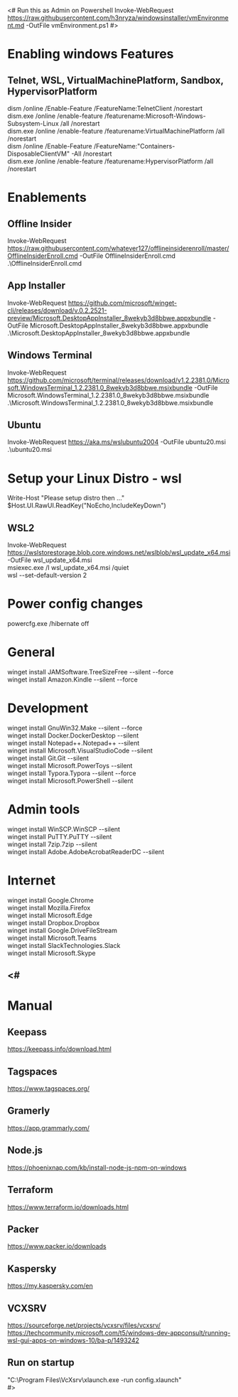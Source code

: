 <#
Run this as Admin on Powershell
Invoke-WebRequest https://raw.githubusercontent.com/h3nryza/windowsinstaller/vmEnvironment.md -OutFile vmEnvironment.ps1
#>

# Enabling windows Features
## Telnet, WSL, VirtualMachinePlatform, Sandbox, HypervisorPlatform           
dism /online /Enable-Feature /FeatureName:TelnetClient /norestart          
dism.exe /online /enable-feature /featurename:Microsoft-Windows-Subsystem-Linux /all /norestart      
dism.exe /online /enable-feature /featurename:VirtualMachinePlatform /all /norestart      
dism /online /Enable-Feature /FeatureName:"Containers-DisposableClientVM" -All /norestart      
dism.exe /online /enable-feature /featurename:HypervisorPlatform /all /norestart   

# Enablements
## Offline Insider
Invoke-WebRequest https://raw.githubusercontent.com/whatever127/offlineinsiderenroll/master/OfflineInsiderEnroll.cmd  -OutFile OfflineInsiderEnroll.cmd  
.\OfflineInsiderEnroll.cmd

## App Installer
Invoke-WebRequest https://github.com/microsoft/winget-cli/releases/download/v.0.2.2521-preview/Microsoft.DesktopAppInstaller_8wekyb3d8bbwe.appxbundle  -OutFile Microsoft.DesktopAppInstaller_8wekyb3d8bbwe.appxbundle  
.\Microsoft.DesktopAppInstaller_8wekyb3d8bbwe.appxbundle  

## Windows Terminal
Invoke-WebRequest https://github.com/microsoft/terminal/releases/download/v1.2.2381.0/Microsoft.WindowsTerminal_1.2.2381.0_8wekyb3d8bbwe.msixbundle  -OutFile Microsoft.WindowsTerminal_1.2.2381.0_8wekyb3d8bbwe.msixbundle  
.\Microsoft.WindowsTerminal_1.2.2381.0_8wekyb3d8bbwe.msixbundle  

## Ubuntu
Invoke-WebRequest https://aka.ms/wslubuntu2004  -OutFile ubuntu20.msi  
.\ubuntu20.msi  

# Setup your Linux Distro - wsl
Write-Host "Please setup distro then <ENTER>..."  
$Host.UI.RawUI.ReadKey("NoEcho,IncludeKeyDown")  

## WSL2
Invoke-WebRequest https://wslstorestorage.blob.core.windows.net/wslblob/wsl_update_x64.msi -OutFile wsl_update_x64.msi  
msiexec.exe /I wsl_update_x64.msi /quiet  
wsl --set-default-version 2  

# Power config changes
powercfg.exe /hibernate off   

# General
winget install JAMSoftware.TreeSizeFree --silent --force      
winget install Amazon.Kindle --silent --force        

# Development 
winget install GnuWin32.Make --silent --force      
winget install Docker.DockerDesktop --silent      
winget install Notepad++.Notepad++ --silent      
winget install Microsoft.VisualStudioCode --silent      
winget install Git.Git --silent       
winget install Microsoft.PowerToys --silent       
winget install Typora.Typora --silent --force          
winget install Microsoft.PowerShell --silent     

# Admin tools
winget install WinSCP.WinSCP --silent       
winget install PuTTY.PuTTY --silent      
winget install 7zip.7zip --silent      
winget install Adobe.AdobeAcrobatReaderDC --silent       

# Internet
winget install Google.Chrome      
winget install Mozilla.Firefox     
winget install Microsoft.Edge      
winget install Dropbox.Dropbox  
winget install Google.DriveFileStream       
winget install Microsoft.Teams     
winget install SlackTechnologies.Slack      
winget install Microsoft.Skype     

  
<# 
------------------------ 
# Manual
## Keepass     
https://keepass.info/download.html      
## Tagspaces     
https://www.tagspaces.org/      
## Gramerly     
https://app.grammarly.com/      
## Node.js         
https://phoenixnap.com/kb/install-node-js-npm-on-windows
## Terraform     
https://www.terraform.io/downloads.html      
##  Packer         
https://www.packer.io/downloads      
## Kaspersky    
https://my.kaspersky.com/en
##  VCXSRV          
https://sourceforge.net/projects/vcxsrv/files/vcxsrv/      
https://techcommunity.microsoft.com/t5/windows-dev-appconsult/running-wsl-gui-apps-on-windows-10/ba-p/1493242      
## Run on startup     
"C:\Program Files\VcXsrv\xlaunch.exe -run config.xlaunch"      
#>
